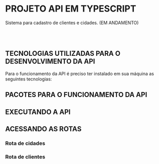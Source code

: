 # PROJETO API EM TYPESCRIPT

Sistema para cadastro de clientes e cidades. (EM ANDAMENTO)

<br>
<br>

## TECNOLOGIAS UTILIZADAS PARA O DESENVOLVIMENTO DA API

Para o funcionamento da API é preciso ter instalado em sua máquina as seguintes tecnologias: 

## PACOTES PARA O FUNCIONAMENTO DA API

## EXECUTANDO A API

## ACESSANDO AS ROTAS

### Rota de cidades

### Rota de clientes
